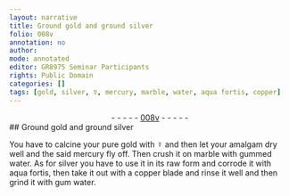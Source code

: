 ```yaml
---
layout: narrative
title: Ground gold and ground silver
folio: 008v
annotation: no
author:
mode: annotated
editor: GR8975 Seminar Participants
rights: Public Domain
categories: []
tags: [gold, silver, ☿, mercury, marble, water, aqua fortis, copper]
---
```


 <div class="folio" align="center">- - - - - <a href="http://gallica.bnf.fr/ark:/12148/btv1b10500001g/f22.image" target="_blank">008v</a> - - - - - </div> 
## <span class="material_format">Ground <span class="material">gold</span></span> and <span class="material_format">ground <span class="material">silver</span></span>

 
 You have to calcine your <span class="material_format">pure <span class="material">gold</span></span> with <span class="material">☿</span> and then let your amalgam dry well and the said <span class="material">mercury</span> fly off. Then crush it on <span class="tool"><span class="material">marble</span></span> with <span class="material_format">gummed <span class="material">water</span></span>. As for <span class="material">silver</span> you have to use it in its raw form and corrode it with <span class="material"><span class="foreign">aqua fortis</span></span>, then take it out with a <span class="tool"><span class="material">copper</span> blade</span> and rinse it well and then grind it with <span class="material_format">gum <span class="material">water</span></span>. 
 